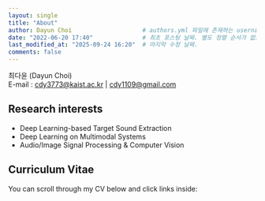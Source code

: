 ```yaml
---
layout: single
title: "About"
author: Dayun Choi                    # authors.yml 파일에 존재하는 username 값
date: "2022-06-20 17:40"              # 최초 포스팅 날짜. 별도 정렬 순서가 없으면 이 값으로 정렬됨. 파일명에 기록되어있다면 생략 가능.
last_modified_at: "2025-09-24 16:20"  # 마지막 수정 날짜.
comments: false
---
```


최다윤 (Dayun Choi)  
E-mail : cdy3773@kaist.ac.kr | cdy1109@gmail.com


## Research interests
- Deep Learning-based Target Sound Extraction
- Deep Learning on Multimodal Systems
- Audio/Image Signal Processing & Computer Vision


## Curriculum Vitae
You can scroll through my CV below and click links inside:

<div id="cv-container"></div>

<script>
  const isMobile = /iPhone|iPad|iPod|Android/i.test(navigator.userAgent);
  const container = document.getElementById("cv-container");

  if (isMobile) {
    container.innerHTML = `
      <iframe src="/assets/pdfjs/web/viewer.html?file=../../pdf/CV_Dayun_Choi.pdf"
              width="100%" height="800px" style="border:1px solid #ccc;"></iframe>`;
  } else {
    container.innerHTML = `
      <iframe src="/assets/pdf/CV_Dayun_Choi.pdf"
              width="100%" height="800px" style="border:1px solid #ccc;" allowfullscreen></iframe>`;
  }
</script>